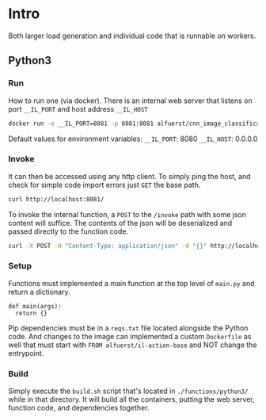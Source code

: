 # Intro

Both larger load generation and individual code that is runnable on workers.

## Python3

### Run

How to run one (via docker).
There is an internal web server that listens on port `__IL_PORT` and host address `__IL_HOST` 

```bash
docker run -e __IL_PORT=8081 -p 8081:8081 alfuerst/cnn_image_classification-iluvatar-action
```

Default values for environment variables:
`__IL_PORT`: 8080
`__IL_HOST`: 0.0.0.0

### Invoke

It can then be accessed using any http client.
To simply ping the host, and check for simple code import errors just `GET` the base path.

```bash
curl http://localhost:8081/
```

To invoke the internal function, a `POST` to the `/invoke` path with some json content will suffice. The contents of the json will be deserialized and passed directly to the function code.

```bash
curl -X POST -H "Content-Type: application/json" -d "{}" http://localhost:8081/invoke
```


### Setup

Functions must implemented a main function at the top level of `main.py` and return a dictionary.

```
def main(args):
  return {}
```

Pip dependencies must be in a `reqs.txt` file located alongside the Python code.
And changes to the image can implemented a custom `Dockerfile` as well that must start with `FROM alfuerst/il-action-base` and NOT change the entrypoint.

### Build

Simply execute the `build.sh` script that's located in `./functions/python3/` while in that directory.
It will build all the containers, putting the web server, function code, and dependencies together.